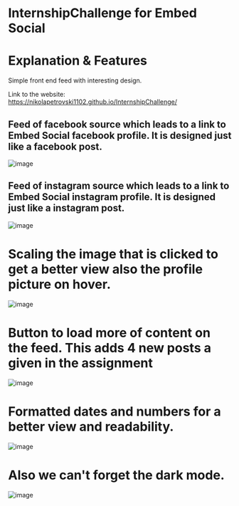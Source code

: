 # InternshipChallenge for Embed Social

# Explanation & Features

Simple front end feed with interesting design.

Link to the website: https://nikolapetrovski1102.github.io/InternshipChallenge/

## Feed of facebook source which leads to a link to Embed Social facebook profile. It is designed just like a facebook post.
![image](https://github.com/nikolapetrovski1102/InternshipChallenge/assets/86731640/5cf99a8e-828c-4b7a-95f5-4af09bbde685)

## Feed of instagram source which leads to a link to Embed Social instagram profile. It is designed just like a instagram post.
![image](https://github.com/nikolapetrovski1102/InternshipChallenge/assets/86731640/5aca05e2-84de-4b88-b16f-bc6ae1ff8b1c)

# Scaling the image that is clicked to get a better view also the profile picture on hover.
![image](https://github.com/nikolapetrovski1102/InternshipChallenge/assets/86731640/81f086e1-c12c-4ebe-b752-dca6afea8c7a)

# Button to load more of content on the feed. This adds 4 new posts a given in the assignment
![image](https://github.com/nikolapetrovski1102/InternshipChallenge/assets/86731640/b9dda254-cba5-41dc-b27f-752227069fbd)

# Formatted dates and numbers for a better view and readability.
![image](https://github.com/nikolapetrovski1102/InternshipChallenge/assets/86731640/32ca720e-2498-48bf-a1c9-8cb41525a408)

# Also we can't forget the dark mode.
![image](https://github.com/nikolapetrovski1102/InternshipChallenge/assets/86731640/62680b6e-3322-400d-94ed-506b5c1d12e7)
